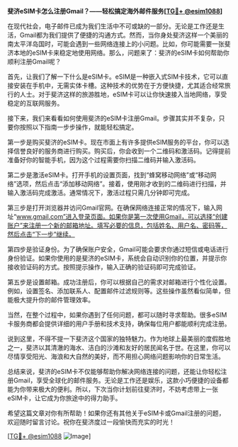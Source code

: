 **斐济eSIM卡怎么注册Gmail？——轻松搞定海外邮件服务[[TG💪+ @esim1088](https://t.me/s/esim1088)]**

在现代社会，电子邮件已成为我们生活中不可或缺的一部分。无论是工作还是生活，Gmail都为我们提供了便捷的沟通方式。然而，当你身处斐济这样一个美丽的南太平洋岛国时，可能会遇到一些网络连接上的小问题。比如，你可能需要一张斐济本地的eSIM卡来稳定地使用网络。那么，问题来了：斐济的eSIM卡如何帮助你顺利注册Gmail呢？

首先，让我们了解一下什么是eSIM卡。eSIM是一种嵌入式SIM卡技术，它可以直接安装在手机中，无需实体卡槽。这种技术的优势在于方便快捷，尤其适合经常旅行的人士。对于斐济这样的旅游胜地，eSIM卡可以让你快速接入当地网络，享受稳定的互联网服务。

接下来，我们来看看如何使用斐济的eSIM卡注册Gmail。步骤其实并不复杂，只要你按照以下指南一步步操作，就能轻松搞定。

第一步是购买斐济的eSIM卡。现在市面上有许多提供eSIM服务的平台，你可以选择信誉良好的服务商进行购买。购买后，你会收到一个二维码和激活码。记得提前准备好你的智能手机，因为这个过程需要你扫描二维码并输入激活码。

第二步是激活eSIM卡。打开手机的设置页面，找到“蜂窝移动网络”或“移动网络”选项，然后点击“添加移动网络”。接着，使用刚才收到的二维码进行扫描，并输入激活码完成激活。通常情况下，激活过程只需几分钟即可完成。

第三步是打开浏览器并访问Gmail官网。在确保网络连接正常的情况下，输入网址“www.gmail.com”进入登录页面。如果你是第一次使用Gmail，可以选择“创建账户”来注册一个新的邮箱地址。填写必要的信息，包括姓名、用户名、密码等，然后点击“下一步”继续。

第四步是验证身份。为了确保账户安全，Gmail可能会要求你通过短信或电话进行身份验证。如果你使用的是斐济的eSIM卡，系统会自动识别你的位置，并提示你接收验证码的方式。按照提示操作，输入正确的验证码即可完成验证。

第五步是设置邮箱。成功注册后，你可以根据自己的需求对邮箱进行个性化设置。例如，设置签名、添加联系人、配置邮件过滤规则等。这些操作虽然看似简单，但能极大提升你的邮件管理效率。

当然，在整个过程中，如果你遇到了任何问题，都可以随时寻求帮助。很多eSIM卡服务商都会提供详细的用户手册和技术支持，确保每位用户都能顺利完成注册。

说到这里，不得不提一下斐济这个国家的独特魅力。作为地球上最美丽的度假胜地之一，斐济以其清澈的海水、洁白的沙滩和友好的居民闻名于世。在这里，你可以尽情享受阳光、海浪和大自然的美好，而不用担心网络问题影响你的日常生活。

总结来说，斐济的eSIM卡不仅能够帮助你解决网络连接的问题，还能让你轻松注册Gmail，享受全球化的邮件服务。无论是工作还是娱乐，这款小巧便捷的设备都能为你带来极大的便利。所以，下次当你计划前往斐济时，不妨考虑带上一张eSIM卡，让它成为你旅途中的得力助手。

希望这篇文章对你有所帮助！如果你还有其他关于eSIM卡或Gmail注册的问题，欢迎随时留言讨论。祝你在斐济度过一段愉快而充实的时光！

[[TG💪+ @esim1088](https://t.me/s/esim1088) ![Image](https://i.postimg.cc/4NQfJmqS/Snipaste-2025-05-13-00-14-12.png)]